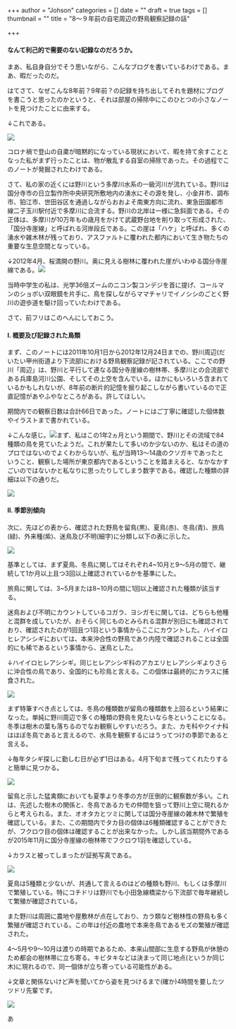 +++
author = "Johson"
categories = []
date = ""
draft = true
tags = []
thumbnail = ""
title = "8～９年前の自宅周辺の野鳥観察記録の話"

+++
#### なんて利己的で需要のない記録なのだろうか。

まあ、私自身自分でそう思いながら、こんなブログを書いているわけである。まあ、暇だったのだ。

はてさて、なぜこんな8年前？9年前？の記録を持ち出してそれを題材にブログを書こうと思ったのかというと、それは部屋の掃除中にこのひとつの小さなノートを見つけたことに由来する。

↓これである。

![](/img/DSCN1797.JPG)

コロナ禍で登山の自粛が暗黙的になっている現状において、暇を持て余すこととなった私がまず行ったことは、物が散乱する自室の掃除であった。その過程でこのノートが発掘されたわけである。

さて、私の家の近くには野川という多摩川水系の一級河川が流れている。野川は国分寺市の日立製作所中央研究所敷地内の湧水にその源を発し、小金井市、調布市、狛江市、世田谷区を通過しながらおおよそ南東方向に流れ、東急田園都市線二子玉川駅付近で多摩川に合流する。野川の北岸は一様に急斜面である。その正体は、多摩川が10万年もの歳月をかけて武蔵野台地を削り取って形成された、「国分寺崖線」と呼ばれる河岸段丘である。この崖は「ハケ」と呼ばれ、多くの湧水や雑木林が残っており、アスファルトに覆われた都内において生き物たちの重要な生息空間となっている。

↓2012年4月、桜満開の野川。奥に見える樹林に覆われた崖がいわゆる国分寺崖線である。![](/img/kokubunjigaisensakuranogawa201204.jpeg)

当時中学生の私は、光学36倍ズームのニコン製コンデジを首に提げ、コールマンのショボい双眼鏡を片手に、鳥を探しながらママチャリでイノシシのごとく野川の遊歩道を駆け回っていたわけである。

さて、前フリはこのへんにしておこう。

#### Ⅰ. 概要及び記録された鳥類

まず、このノートには2011年10月1日から2012年12月24日までの、野川周辺(だいたい甲州街道より下流部)における野鳥観察記録が記されている。ここでの野川「周辺」は、野川と平行して連なる国分寺崖線の樹林帯、多摩川との合流部である兵庫島河川公園、そしてその上空を含んでいる。ほかにもいろいろ含まれているかもしれないが、8年前の断片的記憶を掘り起こしながら書いているので正直記憶があやふやなところがある。許してほしい。

期間内での観察日数は合計66日であった。ノートにはご丁寧に確認した個体数やイラストまで書かれている。

↓こんな感じ。![](/img/DSCN1798.JPG)まず、私はこの1年2ヵ月という期間で、野川とその流域で84種類の鳥を見ていたようだ。これが果たして多いのか少ないのか、私はその道のプロではないのでよくわからないが、私が当時13～14歳のクソガキであったということ、観察した場所が東京都内であるということを踏まえると、なかなかすごいのではないかと私なりに思ったりしてしまう数字である。確認した種類の詳細は以下の通りだ。

![](/img/messageImage_1589374177078.jpg)

#### Ⅱ. 季節別傾向

次に、先ほどの表から、確認された野鳥を留鳥(黒)、夏鳥(赤)、冬鳥(青)、旅鳥(緑)、外来種(紫)、迷鳥及び不明(細字)に分類し以下の表に示した。

![](/img/messageImage_1589385061733.jpg)

基準としては、まず夏鳥、冬鳥に関してはそれぞれ4\~10月と9～5月の間で、継続して1か月以上且つ3回以上確認されているかを基準にした。

旅鳥に関しては、3\~5月または8\~10月の間に1回以上確認された種類が該当する。

迷鳥および不明にカウントしているコガラ、ヨシガモに関しては、どちらも他種と混群を成していたが、おそらく同じものとみられる混群が別日にも確認されており、確認されたのが1回且つ1羽という事情からここにカウントした。ハイイロヒレアシシギにおいては、本来沖合性の野鳥であり内陸で確認されることは全国的にも稀であるという事情から、迷鳥とした。

↓ハイイロヒレアシシギ。同じヒレアシシギ科のアカエリヒレアシシギよりさらに沖合性の鳥であり、全国的にも珍鳥と言える。この個体は最終的にカラスに捕食された。

![](/img/haiir.jpeg)

まず特筆すべき点としては、冬鳥の種類数が留鳥の種類数を上回るという結果になった。単純に野川周辺で多くの種類の野鳥を見たいなら冬ということになる。冬季は樹木の葉も落ちるのでなお観察しやすいだろう。また、カモ科やクイナ科はほぼ冬鳥であると言えるので、水鳥を観察するにはうってつけの季節であると言える。

↓毎年タシギ探しに勤しむ日が必ず1日はある。4月下旬まで残ってくれたりすると簡単に見つかる。

![](/img/tasigiiiii.jpeg)

留鳥と示した猛禽類においても夏季より冬季の方が圧倒的に観察数が多い。これは、先述した樹木の関係と、冬鳥であるカモの仲間を狙って野川上空に現れるからと考えられる。また、オオタカとツミに関しては国分寺崖線の雑木林で繁殖を確認している。また、この期間内でタカ目の個体は6種類確認することができたが、フクロウ目の個体は確認することが出来なかった。しかし該当期間外であるが2015年11月に国分寺崖線の樹林帯でフクロウ1羽を確認している。

↓カラスと被ってしまったが証拠写真である。

![](/img/12249571_410481255817432_37478633239220696_n.jpg)

夏鳥は5種類と少ないが、共通して言えるのはどの種類も野川、もしくは多摩川で繁殖している。特にコチドリは野川でも小田急線橋梁から下流部で毎年継続して繁殖が確認されている。

また野川は周囲に農地や屋敷林が点在しており、カラ類など樹林性の野鳥も多く繁殖が確認されている。この年は付近の農地で本来冬鳥であるモズの繁殖が確認された。

4～5月や9～10月は渡りの時期であるため、本来山間部に生息する野鳥が休憩のため都会の樹林帯に立ち寄る。キビタキなどは決まって同じ地点(というか同じ木)に現れるので、同一個体が立ち寄っている可能性がある。

↓文章と関係ないけど声を聞いてから姿を見つけるまで(確か)4時間を要したツツドリ先輩です。

![](/img/tuttu.jpeg)

あ